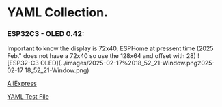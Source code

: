 # YAML Collection.

### ESP32C3 - OLED 0.42:
Important to know the display is 72x40, ESPHome at pressent time (2025 Feb." does not have a 72x40 so use the 128x64 and offset with 28)
![ESP32-C3 OLED](../images/2025-02-17%2018_52_21-Window.png2025-02-17 18_52_21-Window.png)

[AliExpress](https://www.aliexpress.com/item/1005007342383107.html?spm=a2g0o.order_list.order_list_main.181.21ef79d2pBUubG)

[YAML Test File](esphome-web-880008.yaml)





